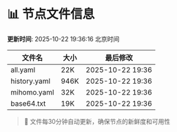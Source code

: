 # 📊 节点文件信息

**更新时间**: 2025-10-22 19:36:16 北京时间

| 文件名 | 大小 | 最后修改 |
|--------|------|----------|
| all.yaml | 22K | 2025-10-22 19:36 |
| history.yaml | 946K | 2025-10-22 19:36 |
| mihomo.yaml | 32K | 2025-10-22 19:36 |
| base64.txt | 19K | 2025-10-22 19:36 |

> 🔄 文件每30分钟自动更新，确保节点的新鲜度和可用性
